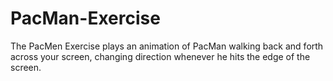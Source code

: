 # PacMan-Exercise
The PacMen Exercise plays an animation of PacMan walking back and forth across your screen, changing direction whenever he hits the edge of the screen.
